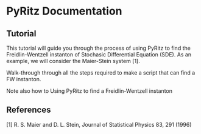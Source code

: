 PyRitz Documentation
===================

## Tutorial

This tutorial will guide you through the process of using PyRitz to find the
Freidlin-Wentzell instanton of Stochasic Differential Equation (SDE). As an
example, we will consider the Maier-Stein system [1].

Walk-through through all the steps required to make a script that can find a
FW instanton.

Note also how to Using PyRitz to find a Freidlin-Wentzell instanton

## References

[1] R. S. Maier and D. L. Stein, Journal of Statistical Physics 83, 291 (1996)
